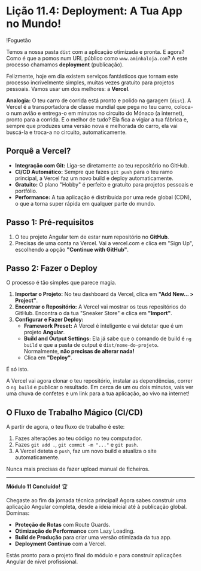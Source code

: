 # Lição 11.4: Deployment: A Tua App no Mundo!

!Foguetão

Temos a nossa pasta `dist` com a aplicação otimizada e pronta. E agora? Como é que a pomos num URL público como `www.aminhaloja.com`? A este processo chamamos **deployment** (publicação).

Felizmente, hoje em dia existem serviços fantásticos que tornam este processo incrivelmente simples, muitas vezes gratuito para projetos pessoais. Vamos usar um dos melhores: a **Vercel**.

**Analogia:** O teu carro de corrida está pronto e polido na garagem (`dist`). A Vercel é a transportadora de classe mundial que pega no teu carro, coloca-o num avião e entrega-o em minutos no circuito do Mónaco (a internet), pronto para a corrida. E o melhor de tudo? Ela fica a vigiar a tua fábrica e, sempre que produzes uma versão nova e melhorada do carro, ela vai buscá-la e troca-a no circuito, automaticamente.

## Porquê a Vercel?

-   **Integração com Git:** Liga-se diretamente ao teu repositório no GitHub.
-   **CI/CD Automático:** Sempre que fazes `git push` para o teu ramo principal, a Vercel faz um novo build e deploy automaticamente.
-   **Gratuito:** O plano "Hobby" é perfeito e gratuito para projetos pessoais e portfólio.
-   **Performance:** A tua aplicação é distribuída por uma rede global (CDN), o que a torna super rápida em qualquer parte do mundo.

## Passo 1: Pré-requisitos

1.  O teu projeto Angular tem de estar num repositório no **GitHub**.
2.  Precisas de uma conta na Vercel. Vai a vercel.com e clica em "Sign Up", escolhendo a opção **"Continue with GitHub"**.

## Passo 2: Fazer o Deploy

O processo é tão simples que parece magia.

1.  **Importar o Projeto:** No teu dashboard da Vercel, clica em **"Add New... > Project"**.
2.  **Encontrar o Repositório:** A Vercel vai mostrar os teus repositórios do GitHub. Encontra o da tua "Sneaker Store" e clica em **"Import"**.
3.  **Configurar e Fazer Deploy:**
    -   **Framework Preset:** A Vercel é inteligente e vai detetar que é um projeto **Angular**.
    -   **Build and Output Settings:** Ela já sabe que o comando de build é `ng build` e que a pasta de output é `dist/nome-do-projeto`. Normalmente, **não precisas de alterar nada!**
    -   Clica em **"Deploy"**.

É só isto.

A Vercel vai agora clonar o teu repositório, instalar as dependências, correr o `ng build` e publicar o resultado. Em cerca de um ou dois minutos, vais ver uma chuva de confetes e um link para a tua aplicação, ao vivo na internet!

## O Fluxo de Trabalho Mágico (CI/CD)

A partir de agora, o teu fluxo de trabalho é este:
1.  Fazes alterações ao teu código no teu computador.
2.  Fazes `git add .`, `git commit -m "..."` e `git push`.
3.  A Vercel deteta o `push`, faz um novo build e atualiza o site automaticamente.

Nunca mais precisas de fazer upload manual de ficheiros.

---

**Módulo 11 Concluído!** 🏆

Chegaste ao fim da jornada técnica principal! Agora sabes construir uma aplicação Angular completa, desde a ideia inicial até à publicação global. Dominas:

-   **Proteção de Rotas** com Route Guards.
-   **Otimização de Performance** com Lazy Loading.
-   **Build de Produção** para criar uma versão otimizada da tua app.
-   **Deployment Contínuo** com a Vercel.

Estás pronto para o projeto final do módulo e para construir aplicações Angular de nível profissional.